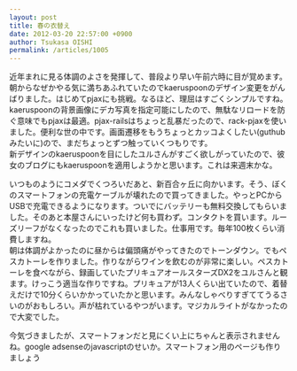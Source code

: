 ```yaml
---
layout: post
title: 春の衣替え
date: 2012-03-20 22:57:00 +0900
author: Tsukasa OISHI
permalink: /articles/1005
---
```



近年まれに見る体調のよさを発揮して、普段より早い午前六時に目が覚めます。朝からなぜかやる気に満ちあふれていたのでkaeruspoonのデザイン変更をがんばりました。はじめてpjaxにも挑戦。なるほど、理屈はすごくシンプルですね。kaeruspoonの背景画像にデカ写真を指定可能にしたので、無駄なリロードを防ぐ意味でもpjaxは最適。pjax-railsはちょっと乱暴だったので、rack-pjaxを使いました。便利な世の中です。画面遷移をもうちょっとカッコよくしたい(guthubみたいに)ので、まだちょっとずつ触っていくつもりです。  
新デザインのkaeruspoonを目にしたユルさんがすごく欲しがっていたので、彼女のブログにもkaeruspoonを適用しようかと思います。これは来週末かな。  

いつものようにコメダでくつろいだあと、新百合ヶ丘に向かいます。そう、ぼくのスマートフォンの充電ケーブルが壊れたので買ってきました。やっとPCからUSBで充電できるようになります。ついでにバッテリーも無料交換してもらいました。そのあと本屋さんにいったけど何も買わず。コンタクトを買います。ルーズリーフがなくなったのでこれも買いました。仕事用です。毎年100枚くらい消費しますね。  
朝は体調がよかったのに昼からは偏頭痛がやってきたのでトーンダウン。でもペスカトーレを作りました。作りながらワインを飲むのが非常に楽しい。ペスカトーレを食べながら、録画していたプリキュアオールスターズDX2をユルさんと観ます。けっこう適当な作りですね。プリキュアが13人くらい出ていたので、着替えだけで10分くらいかかっていたかと思います。みんなしゃべりすぎててうるさいのがおもしろい。声が枯れているやつがいます。マジカルライトがなかったので大変でした。  

今気づきましたが、スマートフォンだと見にくい上にちゃんと表示されませんね。google adsenseのjavascriptのせいか。スマートフォン用のページも作りましょう  

